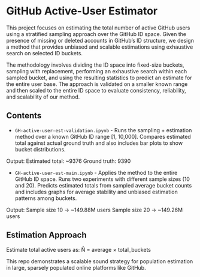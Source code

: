 # GitHub Active-User Estimator

This project focuses on estimating the total number of active GitHub users using a stratified sampling approach over the GitHub ID space. Given the presence of missing or deleted accounts in GitHub’s ID structure, we design a method that provides unbiased and scalable estimations using exhaustive search on selected ID buckets.

The methodology involves dividing the ID space into fixed-size buckets, sampling with replacement, performing an exhaustive search within each sampled bucket, and using the resulting statistics to predict an estimate for the entire user base. The approach is validated on a smaller known range and then scaled to the entire ID space to evaluate consistency, reliability, and scalability of our method.

## Contents  
- `GH-active-user-est-validation.ipynb` - Runs the sampling + estimation method over a known GitHub ID range [1, 10,000]. Compares estimated total against actual ground truth and also includes bar plots to show bucket distributions.

Output: Estimated total: ~9376  Ground truth: 9390

- `GH-active-user-est-main.ipynb` - Applies the method to the entire GitHub ID space. Runs two experiments with different sample sizes (10 and 20). Predicts estimated totals from sampled average bucket counts and includes graphs for average stability and unbiased estimation patterns among buckets.

Output: Sample size 10 → ~149.88M users  Sample size 20 → ~149.26M users

## Estimation Approach  
Estimate total active users as:
N̂ = average × total_buckets

This repo demonstrates a scalable sound strategy for population estimation in large, sparsely populated online platforms like GitHub.
